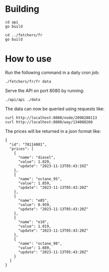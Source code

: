 # Building

```
cd api
go build

cd ../fetchers/fr
go build
```

# How to use


Run the following command in a daily cron job:

```
./fetchers/fr/fr data
```

Serve the API on port 8080 by running:

```
./api/api ./data
```

The data can now be queried using requests like:

```
curl http://localhost:8080/node/2098288113
curl http://localhost:8080/way/134088260
```

The prices will be returned in a json format like:

```
{
  "id": "78114001",
  "prices": [
    {
      "name": "diesel",
      "value": 1.829,
      "update": "2023-11-13T05:43:19Z"
    },
    {
      "name": "octane_95",
      "value": 1.859,
      "update": "2023-11-13T05:43:20Z"
    },
    {
      "name": "e85",
      "value": 0.959,
      "update": "2023-11-13T05:43:20Z"
    },
    {
      "name": "e10",
      "value": 1.819,
      "update": "2023-11-13T05:43:20Z"
    },
    {
      "name": "octane_98",
      "value": 1.889,
      "update": "2023-11-13T05:43:20Z"
    }
  ]
}
```
